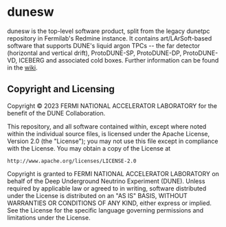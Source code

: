 # dunesw

dunesw is the top-level software product, split from the legacy dunetpc repository in Fermilab's Redmine instance.  It contains art/LArSoft-based software that supports DUNE's liquid argon TPCs -- the far detector (horizontal and vertical drift), ProtoDUNE-SP, ProtoDUNE-DP, ProtoDUNE-VD, ICEBERG and associated cold boxes.  Further information can be found in the [wiki](https://github.com/DUNE/dunesw/wiki).

## Copyright and Licensing
Copyright © 2023 FERMI NATIONAL ACCELERATOR LABORATORY for the benefit of the DUNE Collaboration.

This repository, and all software contained within, except where noted within the individual source files, is licensed under
the Apache License, Version 2.0 (the "License"); you may not use this
file except in compliance with the License. You may obtain a copy of
the License at

    http://www.apache.org/licenses/LICENSE-2.0

Copyright is granted to FERMI NATIONAL ACCELERATOR LABORATORY on behalf
of the Deep Underground Neutrino Experiment (DUNE). Unless required by
applicable law or agreed to in writing, software distributed under the
License is distributed on an "AS IS" BASIS, WITHOUT WARRANTIES OR
CONDITIONS OF ANY KIND, either express or implied. See the License for
the specific language governing permissions and limitations under the
License.
